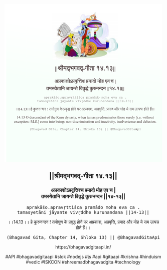 <img src="../../asset/BG_14_13.png"/>
<center><h2>||श्रीमद्‍भगवद्‍-गीता १४.१३||</h2>
<h3>अप्रकाशोऽप्रवृत्तिश्च प्रमादो मोह एव च |<br/>तमस्येतानि जायन्ते विवृद्धे कुरुनन्दन ||१४-१३||</h3>
<pre>aprakāśo.apravṛttiśca pramādo moha eva ca .<br/>tamasyetāni jāyante vivṛddhe kurunandana ||14-13||</pre>
<p>।।14.13।। हे कुरुनन्दन ! तमोगुण के प्रवृद्ध होने पर अप्रकाश, अप्रवृत्ति, प्रमाद और मोह ये सब उत्पन्न होते हैं।।</p>
<pre>(Bhagavad Gita, Chapter 14, Shloka 13) || @BhagavadGitaApi</pre><p>https://bhagavadgitaapi.in/</p><p>#API #bhagavadgitaapi #slok #nodejs #js #api #gitaapi #krishna #hinduism #vedic #ISKCON #shreemadbhagavadgita #technology</p></center>